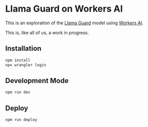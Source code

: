 # Llama Guard on Workers AI

This is an exploration of the [Llama Guard](https://ai.meta.com/research/publications/llama-guard-llm-based-input-output-safeguard-for-human-ai-conversations/) model using [Workers AI](https://developers.cloudflare.com/workers-ai/).


This is, like all of us, a work in progress.

## Installation

```bash
npm install
npx wrangler login
```

## Development Mode

```bash
npm run dev
```

## Deploy

```bash
npm run deploy
```
